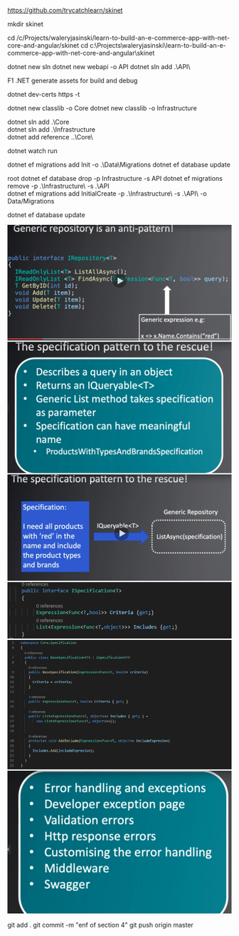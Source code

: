 https://github.com/trycatchlearn/skinet 



 mkdir skinet

cd /c/Projects/waleryjasinski/learn-to-build-an-e-commerce-app-with-net-core-and-angular/skinet
cd c:\Projects\waleryjasinski\learn-to-build-an-e-commerce-app-with-net-core-and-angular\skinet 


dotnet new sln
dotnet new webapi -o API
dotnet sln add .\API\

F1 .NET generate assets for build and debug

dotnet dev-certs https -t

dotnet new classlib -o Core
dotnet new classlib -o Infrastructure

dotnet sln add .\Core\
dotnet sln add .\Infrastructure\
dotnet add reference ..\Core\

dotnet watch run 


dotnet ef  migrations add Init  -o .\Data\Migrations
dotnet ef database update



root 
dotnet ef database drop -p Infrastructure -s API
dotnet ef migrations remove -p .\Infrastructure\ -s .\API\
dotnet ef migrations add InitialCreate -p .\Infrastructure\ -s .\API\ -o Data/Migrations


dotnet ef database update

![Generic repository pattern ](Img/image10.png)
![Generic repository pattern ](Img/image11.png)
![Generic repository pattern ](Img/image12.png)
![Generic repository pattern ](Img/image13.png)
![Generic repository pattern ](Img/image14.png)
![Generic repository pattern ](Img/image15.png)

git add .
git commit -m "enf of section 4"
git push origin master 